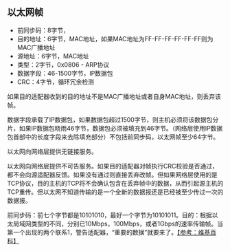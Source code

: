 ## 以太网帧

* 前同步码：8字节，
* 目的地址：6字节，MAC地址，如果MAC地址为FF-FF-FF-FF-FF-FF则为MAC广播地址
* 源地址：6字节，MAC地址
* 类型：2字节，0x0806 - ARP协议
* 数据字段：46-1500字节，IP数据包
* CRC：4字节，循环冗余检测

如果目的适配器收到的目的地址不是MAC广播地址或者自身MAC地址，则丢弃该帧。

数据字段承载了IP数据包，如果数据包超过1500字节，则主机必须将该数据包分片，如果IP数据包晓雨46字节，数据包必须被填充到46字节。（网络层使用IP数据包首部中的长度字段来去除填充部分）不包括前同步码，以太网帧至少64字节。

以太网向网络层提供无链接服务。

以太网向网络层提供不可告服务。如果目的适配器对帧执行CRC校验是否通过，都不会向源适配器反馈。如果没有通过则直接丢弃改帧。但如果网络层使用的是TCP协议，目的主机的TCP将不会确认包含在丢弃帧中的数据，从而引起源主机的TCP重传。但以太网不知道传输的是一个全新的数据报还是已经被至少传过一次的数据报。

前同步码：前七个字节都是10101010，最好一个字节为10101011。目的：根据以太局域网类型的不同，分别已10Mbps，100Mbps，或者1Gbps的速率传输帧。当第一个出现的两个联系1，警告适配器，“重要的数据”就要来了。[【参考：维基百科】](https://zh.wikipedia.org/wiki/%E4%BB%A5%E5%A4%AA%E7%BD%91%E5%B8%A7%E6%A0%BC%E5%BC%8F)





